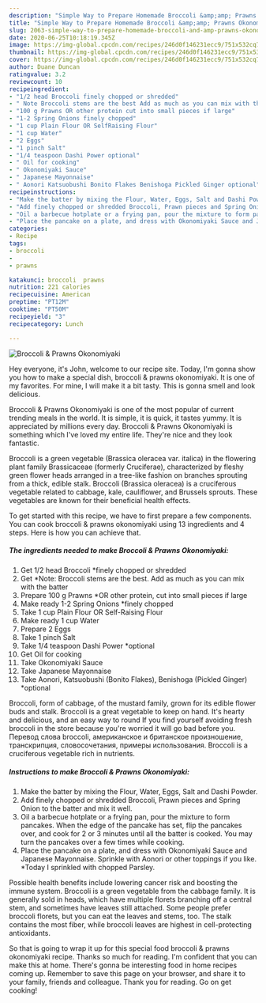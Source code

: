 ```yaml
---
description: "Simple Way to Prepare Homemade Broccoli &amp;amp; Prawns Okonomiyaki"
title: "Simple Way to Prepare Homemade Broccoli &amp;amp; Prawns Okonomiyaki"
slug: 2063-simple-way-to-prepare-homemade-broccoli-and-amp-prawns-okonomiyaki
date: 2020-06-25T10:18:19.345Z
image: https://img-global.cpcdn.com/recipes/246d0f146231ecc9/751x532cq70/broccoli-prawns-okonomiyaki-recipe-main-photo.jpg
thumbnail: https://img-global.cpcdn.com/recipes/246d0f146231ecc9/751x532cq70/broccoli-prawns-okonomiyaki-recipe-main-photo.jpg
cover: https://img-global.cpcdn.com/recipes/246d0f146231ecc9/751x532cq70/broccoli-prawns-okonomiyaki-recipe-main-photo.jpg
author: Duane Duncan
ratingvalue: 3.2
reviewcount: 10
recipeingredient:
- "1/2 head Broccoli finely chopped or shredded"
- " Note Broccoli stems are the best Add as much as you can mix with the batter"
- "100 g Prawns OR other protein cut into small pieces if large"
- "1-2 Spring Onions finely chopped"
- "1 cup Plain Flour OR SelfRaising Flour"
- "1 cup Water"
- "2 Eggs"
- "1 pinch Salt"
- "1/4 teaspoon Dashi Power optional"
- " Oil for cooking"
- " Okonomiyaki Sauce"
- " Japanese Mayonnaise"
- " Aonori Katsuobushi Bonito Flakes Benishoga Pickled Ginger optional"
recipeinstructions:
- "Make the batter by mixing the Flour, Water, Eggs, Salt and Dashi Powder."
- "Add finely chopped or shredded Broccoli, Prawn pieces and Spring Onion to the batter and mix it well."
- "Oil a barbecue hotplate or a frying pan, pour the mixture to form pancakes. When the edge of the pancake has set, flip the pancakes over, and cook for 2 or 3 minutes until all the batter is cooked. You may turn the pancakes over a few times while cooking."
- "Place the pancake on a plate, and dress with Okonomiyaki Sauce and Japanese Mayonnaise. Sprinkle with Aonori or other toppings if you like. *Today I sprinkled with chopped Parsley."
categories:
- Recipe
tags:
- broccoli
- 
- prawns

katakunci: broccoli  prawns 
nutrition: 221 calories
recipecuisine: American
preptime: "PT12M"
cooktime: "PT50M"
recipeyield: "3"
recipecategory: Lunch

---
```



![Broccoli &amp; Prawns Okonomiyaki](https://img-global.cpcdn.com/recipes/246d0f146231ecc9/751x532cq70/broccoli-prawns-okonomiyaki-recipe-main-photo.jpg)

Hey everyone, it's John, welcome to our recipe site. Today, I'm gonna show you how to make a special dish, broccoli &amp; prawns okonomiyaki. It is one of my favorites. For mine, I will make it a bit tasty. This is gonna smell and look delicious.

Broccoli &amp; Prawns Okonomiyaki is one of the most popular of current trending meals in the world. It is simple, it is quick, it tastes yummy. It is appreciated by millions every day. Broccoli &amp; Prawns Okonomiyaki is something which I've loved my entire life. They're nice and they look fantastic.

Broccoli is a green vegetable (Brassica oleracea var. italica) in the flowering plant family Brassicaceae (formerly Cruciferae), characterized by fleshy green flower heads arranged in a tree-like fashion on branches sprouting from a thick, edible stalk. Broccoli (Brassica oleracea) is a cruciferous vegetable related to cabbage, kale, cauliflower, and Brussels sprouts. These vegetables are known for their beneficial health effects.


To get started with this recipe, we have to first prepare a few components. You can cook broccoli &amp; prawns okonomiyaki using 13 ingredients and 4 steps. Here is how you can achieve that.

<!--inarticleads1-->

##### The ingredients needed to make Broccoli &amp; Prawns Okonomiyaki:

1. Get 1/2 head Broccoli *finely chopped or shredded
1. Get  *Note: Broccoli stems are the best. Add as much as you can mix with the batter
1. Prepare 100 g Prawns *OR other protein, cut into small pieces if large
1. Make ready 1-2 Spring Onions *finely chopped
1. Take 1 cup Plain Flour OR Self-Raising Flour
1. Make ready 1 cup Water
1. Prepare 2 Eggs
1. Take 1 pinch Salt
1. Take 1/4 teaspoon Dashi Power *optional
1. Get  Oil for cooking
1. Take  Okonomiyaki Sauce
1. Take  Japanese Mayonnaise
1. Take  Aonori, Katsuobushi (Bonito Flakes), Benishoga (Pickled Ginger) *optional


Broccoli, form of cabbage, of the mustard family, grown for its edible flower buds and stalk. Broccoli is a great vegetable to keep on hand. It&#39;s hearty and delicious, and an easy way to round If you find yourself avoiding fresh broccoli in the store because you&#39;re worried it will go bad before you. Перевод слова broccoli, американское и британское произношение, транскрипция, словосочетания, примеры использования. Broccoli is a cruciferous vegetable rich in nutrients. 

<!--inarticleads2-->

##### Instructions to make Broccoli &amp; Prawns Okonomiyaki:

1. Make the batter by mixing the Flour, Water, Eggs, Salt and Dashi Powder.
1. Add finely chopped or shredded Broccoli, Prawn pieces and Spring Onion to the batter and mix it well.
1. Oil a barbecue hotplate or a frying pan, pour the mixture to form pancakes. When the edge of the pancake has set, flip the pancakes over, and cook for 2 or 3 minutes until all the batter is cooked. You may turn the pancakes over a few times while cooking.
1. Place the pancake on a plate, and dress with Okonomiyaki Sauce and Japanese Mayonnaise. Sprinkle with Aonori or other toppings if you like. *Today I sprinkled with chopped Parsley.


Possible health benefits include lowering cancer risk and boosting the immune system. Broccoli is a green vegetable from the cabbage family. It is generally sold in heads, which have multiple florets branching off a central stem, and sometimes have leaves still attached. Some people prefer broccoli florets, but you can eat the leaves and stems, too. The stalk contains the most fiber, while broccoli leaves are highest in cell-protecting antioxidants. 

So that is going to wrap it up for this special food broccoli &amp; prawns okonomiyaki recipe. Thanks so much for reading. I'm confident that you can make this at home. There's gonna be interesting food in home recipes coming up. Remember to save this page on your browser, and share it to your family, friends and colleague. Thank you for reading. Go on get cooking!
